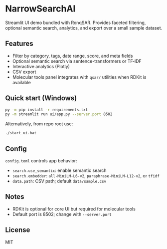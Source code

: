# NarrowSearchAI

Streamlit UI demo bundled with RonqSAR. Provides faceted filtering, optional semantic search, analytics, and export over a small sample dataset.

## Features
- Filter by category, tags, date range, score, and meta fields
- Optional semantic search via sentence-transformers or TF‑IDF
- Interactive analytics (Plotly)
- CSV export
- Molecular tools panel integrates with `qsar/` utilities when RDKit is available

## Quick start (Windows)
```bash
py -m pip install -r requirements.txt
py -m streamlit run ui/app.py --server.port 8502
```

Alternatively, from repo root use:
```bash
./start_ui.bat
```

## Config
`config.toml` controls app behavior:
- `search.use_semantic`: enable semantic search
- `search.embedder`: `all-MiniLM-L6-v2`, `paraphrase-MiniLM-L12-v2`, or `tfidf`
- `data.path`: CSV path; default `data/sample.csv`

## Notes
- RDKit is optional for core UI but required for molecular tools
- Default port is 8502; change with `--server.port`

## License
MIT
